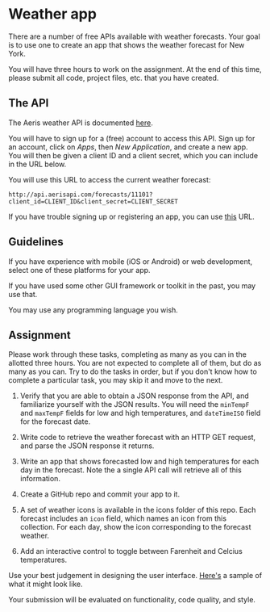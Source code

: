 # Weather app

There are a number of free APIs available with weather forecasts. Your goal is to use one to create an app that shows the weather forecast for New York.

You will have three hours to work on the assignment.  At the end of this time, please submit all code, project files, etc. that you have created.

## The API

The Aeris weather API is documented [here](http://www.aerisweather.com/support/docs/api/).

You will have to sign up for a (free) account to access this API. Sign up for an account, click on _Apps_, then _New Application_, and create a new app. You will then be given a client ID and a client secret, which you can include in the URL below.

You will use this URL to access the current weather forecast:

```
http://api.aerisapi.com/forecasts/11101?client_id=CLIENT_ID&client_secret=CLIENT_SECRET
```

If you have trouble signing up or registering an app, you can use [this](http://api.aerisapi.com/forecasts/11101?client_id=i5pHKBD39KOmHRkLoHcSi&client_secret=zjEUHJhnSKZR7yxrfXOU5QtFo3XGiyDjErG59s9M) URL.

## Guidelines

If you have experience with mobile (iOS or Android) or web development, select one of these platforms for your app.  

If you have used some other GUI framework or toolkit in the past, you may use that.  

You may use any programming language you wish.

## Assignment

Please work through these tasks, completing as many as you can in the allotted three hours. You are not expected to complete all of them, but do as many as you can. Try to do the tasks in order, but if you don't know how to complete a particular task, you may skip it and move to the next.

1. Verify that you are able to obtain a JSON response from the API, and familiarize yourself with the JSON results.  You will need the `minTempF` and `maxTempF` fields for low and high temperatures, and `dateTimeISO` field for the forecast date.

1. Write code to retrieve the weather forecast with an HTTP GET request, and parse the JSON response it returns.

1. Write an app that shows forecasted low and high temperatures for each day in the forecast. Note the a single API call will retrieve all of this information.

1. Create a GitHub repo and commit your app to it.

1. A set of weather icons is available in the icons folder of this repo.    Each forecast includes an `icon` field, which names an icon from this collection.  For each day, show the icon corresponding to the forecast weather.

1. Add an interactive control to toggle between Farenheit and Celcius temperatures.

Use your best judgement in designing the user interface. [Here's](./sample.png) a sample of what it might look like.


Your submission will be evaluated on functionality, code quality, and style.
